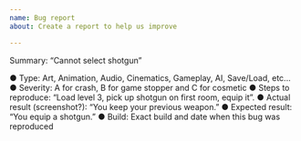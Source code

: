 ```yaml
---
name: Bug report
about: Create a report to help us improve

---
```


Summary: “Cannot select shotgun”

● Type: Art, Animation, Audio, Cinematics, Gameplay, AI, Save/Load, etc...
● Severity: A for crash, B for game stopper and C for cosmetic
● Steps to reproduce: “Load level 3, pick up shotgun on first room, equip it”.
● Actual result (screenshot?): “You keep your previous weapon.”
● Expected result: “You equip a shotgun.”
● Build: Exact build and date when this bug was reproduced
